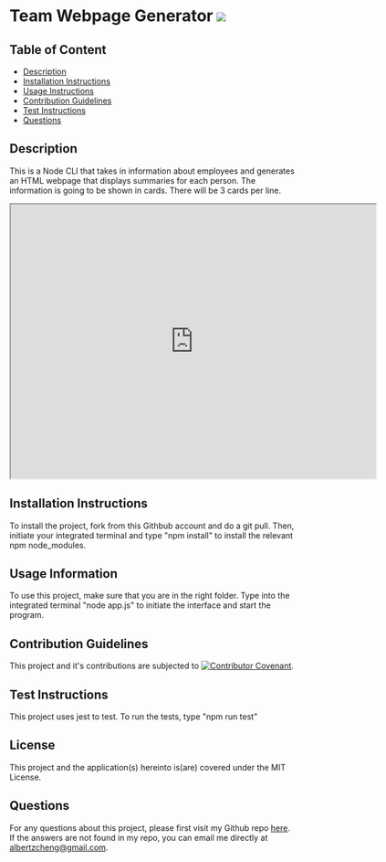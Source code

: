 # Team Webpage Generator ![](https://img.shields.io/badge/License-MIT-green)

## Table of Content

- [Description](##Description)
- [Installation Instructions](##Installation-Instructions)
- [Usage Instructions](##Usage-Information)
- [Contribution Guidelines](##Contribution-Guidelines)
- [Test Instructions](##Test-Instructions)
- [Questions](##Questions)

## Description

This is a Node CLI that takes in information about employees and generates an HTML webpage that displays summaries for each person. The information is going to be shown in cards. There will be 3 cards per line.

  <iframe src="https://drive.google.com/file/d/1Go93VVzl4oH4dJ-zDkHKQbiPNIdCjUnC/preview" width="640" height="480"></iframe>

## Installation Instructions

To install the project, fork from this Githbub account and do a git pull. Then, initiate your integrated terminal and type "npm install" to install the relevant npm node_modules.

## Usage Information

To use this project, make sure that you are in the right folder. Type into the integrated terminal "node app.js" to initiate the interface and start the program.

## Contribution Guidelines

This project and it's contributions are subjected to [![Contributor Covenant](https://img.shields.io/badge/Contributor%20Covenant-v2.0%20adopted-ff69b4.svg)](code_of_conduct.md).

## Test Instructions

This project uses jest to test. To run the tests, type "npm run test"

## License

This project and the application(s) hereinto is(are) covered under the MIT License.

## Questions

For any questions about this project, please first visit my Github repo [here](https://github.com/alzcheng).
If the answers are not found in my repo, you can email me directly at <albertzcheng@gmail.com>.
